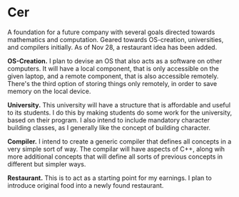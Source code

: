 # Cer
A foundation for a future company with several goals directed towards mathematics and computation. Geared towards OS-creation, universities, and compilers initially. As of Nov 28, a restaurant idea has been added. 

**OS-Creation.** I plan to devise an OS that also acts as a software on other computers. It will have a local component, that is only accessible on the given laptop, and a remote component, that is also accessible remotely. There's the third option of storing things only remotely, in order to save memory on the local device. 

**University.** This university will have a structure that is affordable and useful to its students. I do this by making students do some work for the university, based on their program. I also intend to include mandatory character building classes, as I generally like the concept of building character. 

**Compiler.** I intend to create a generic compiler that defines all concepts in a very simple sort of way. The compilar will have aspects of C++, along wih more additional concepts that will define all sorts of previous concepts in different but simpler ways. 

**Restaurant.** This is to act as a starting point for my earnings. I plan to introduce original food into a newly found restaurant. 